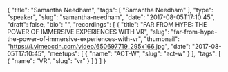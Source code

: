{
  "title": "Samantha Needham",
  "tags": [
    "Samantha Needham"
  ],
  "type": "speaker",
  "slug": "samantha-needham",
  "date": "2017-08-05T17:10:45",
  "draft": false,
  "bio": "",
  "recordings": [
    {
      "title": "FAR FROM HYPE: THE POWER OF IMMERSIVE EXPERIENCES WITH VR",
      "slug": "far-from-hype-the-power-of-immersive-experiences-with-vr",
      "thumbnail": "https://i.vimeocdn.com/video/650697719_295x166.jpg",
      "date": "2017-08-05T17:10:45",
      "meetups": [
        {
          "name": "ACT-W",
          "slug": "act-w"
        }
      ],
      "tags": [
        {
          "name": "VR",
          "slug": "vr"
        }
      ]
    }
  ]
}